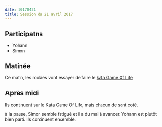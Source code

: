 ```yaml
---
date: 20170421
title: Session du 21 avril 2017
---
```


## Participatns

- Yohann
- Simon


## Matinée

Ce matin, les rookies vont essayer de faire le [kata Game Of Life](http://codingdojo.org/kata/GameOfLife/)

## Après midi

Ils continuent sur le Kata Game Of Life, mais chacun de sont coté.

à la pause, Simon semble fatigué et il a du mal à avancer. Yohann est plutôt bien parti. Ils continuent ensemble.

